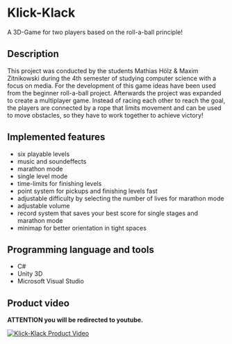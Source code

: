 # Klick-Klack
A 3D-Game for two players based on the roll-a-ball principle!

## Description

This project was conducted by the students Mathias Hölz & Maxim Zitnikowski during the 4th semester of studying computer
science with a focus on media. For the development of this game ideas have been used from the beginner roll-a-ball project.
Afterwards the project was expanded to create a multiplayer game. Instead of racing each other to reach the goal, the players are connected by a rope that limits movement and can be used to move obstacles, so they have to work together to achieve victory!

## Implemented features

* six playable levels
* music and soundeffects
* marathon mode
* single level mode
* time-limits for finishing levels
* point system for pickups and finishing levels fast
* adjustable difficulty by selecting the number of lives for marathon mode
* adjustable volume
* record system that saves your best score for single stages and marathon mode
* minimap for better orientation in tight spaces

## Programming language and tools

* C#
* Unity 3D
* Microsoft Visual Studio 

## Product video

**ATTENTION you will be redirected to youtube.**

[![Klick-Klack Product Video](http://i3.ytimg.com/vi/kaRFU_yhm7o/hqdefault.jpg)](https://youtu.be/kaRFU_yhm7o)
